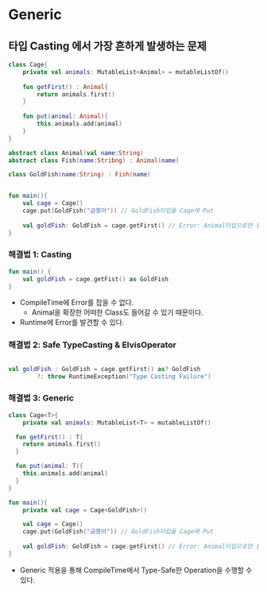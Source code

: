 # Generic

## 타입 Casting 에서 가장 흔하게 발생하는 문제
```kotlin
class Cage{
    private val animals: MutableList<Animal> = mutableListOf()
    
    fun getFirst() : Animal{
        return animals.first()
    }
    
    fun put(animal: Animal){
        this.animals.add(animal)
    }
}

abstract class Animal(val name:String)
abstract class Fish(name:Stribng) : Animal(name)

class GoldFish(name:String) : Fish(name)


fun main(){
    val cage = Cage()
    cage.put(GoldFish("금붕어")) // GoldFish타입을 Cage에 Put
    
    val goldFish: GoldFish = cage.getFirst() // Error: Animal타입으로만 받을 수 있음
}
```

### 해결법 1: Casting
```kotlin
fun main() {
    val goldFish = cage.getFist() as GoldFish
}
```
- CompileTime에 Error를 잡을 수 없다.
  - Animal을 확장한 어떠한 Class도 들어갈 수 있기 때문이다.
- Runtime에 Error를 발견할 수 있다.

### 해결법 2: Safe TypeCasting & ElvisOperator
```kotlin

val goldFish : GoldFish = cage.getFirst() as? GoldFish 
        ?: throw RuntimeException("Type Casting Failure")

```

### 해결법 3: Generic
```kotlin
class Cage<T>{
    private val animals: MutableList<T> = mutableListOf()

  fun getFirst() : T{
    return animals.first()
  }

  fun put(animal: T){
    this.animals.add(animal)
  }
}

fun main(){
    private val cage = Cage<GoldFish>()

    val cage = Cage()
    cage.put(GoldFish("금붕어")) // GoldFish타입을 Cage에 Put
    
    val goldFish: GoldFish = cage.getFirst() // Error: Animal타입으로만 받을 수 있음
}
```
- Generic 적용을 통해 CompileTime에서 Type-Safe한 Operation을 수행할 수 있다.
